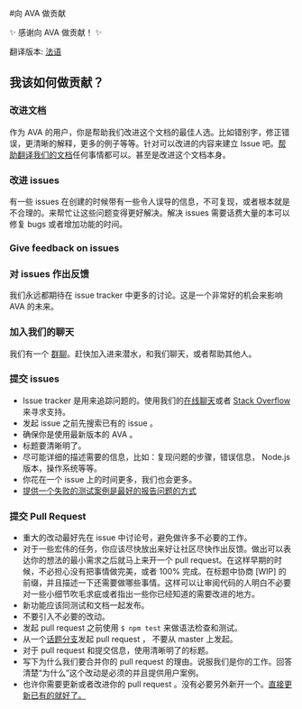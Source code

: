 #向 AVA 做贡献

✨ 感谢向 AVA 做贡献！ ✨

翻译版本: [法语](https://github.com/sindresorhus/ava-docs/blob/master/fr_FR/contributing.md)

## 我该如何做贡献？

### 改进文档

作为 AVA 的用户，你是帮助我们改进这个文档的最佳人选。比如错别字，修正错误，更清晰的解释，更多的例子等等。针对可以改进的内容来建立 Issue 吧。[帮助翻译我们的文档](https://github.com/sindresorhus/ava-docs)任何事情都可以。甚至是改进这个文档本身。
### 改进 issues

有一些 issues 在创建的时候带有一些令人误导的信息，不可复现，或者根本就是不合理的。来帮忙让这些问题变得更好解决。解决 issues 需要话费大量的本可以修复 bugs 或者增加功能的时间。

### Give feedback on issues

### 对 issues 作出反馈

我们永远都期待在 issue tracker 中更多的讨论。这是一个非常好的机会来影响 AVA 的未来。

### 加入我们的聊天

我们有一个 [群聊](https://gitter.im/sindresorhus/ava)。赶快加入进来潜水，和我们聊天，或者帮助其他人。


### 提交 issues

- Issue tracker 是用来追踪问题的。使用我们的[在线聊天](https://gitter.im/sindresorhus/ava)或者 [Stack Overflow](https://stackoverflow.com/questions/tagged/ava) 来寻求支持。
- 发起 issue 之前先搜索已有的 issue 。
- 确保你是使用最新版本的 AVA 。
- 标题要清晰明了。
- 尽可能详细的描述需要的信息，比如：复现问题的步骤，错误信息， Node.js 版本，操作系统等等。
- 你花在一个 issue 上的时间更多，我们也会更多。
- [提供一个失败的测试案例是最好的报告问题的方式](https://twitter.com/sindresorhus/status/579306280495357953)


### 提交 Pull Request


- 重大的改动最好先在 issue 中讨论号，避免做许多不必要的工作。
- 对于一些宏伟的任务，你应该尽快放出来好让社区尽快作出反馈。做出可以表达你的想法的最小需求之后就马上来开一个 pull request。在这样早期的时候，不必担心没有把事情做完美，或者 100% 完成。在标题中协商 [WIP] 的前缀，并且描述一下还需要做哪些事情。这样可以让审阅代码的人明白不必要对一些小细节吹毛求疵或者指出一些你已经知道的需要改进的地方。
- 新功能应该同测试和文档一起发布。
- 不要引入不必要的改动。
- 发起 pull request 之前使用 `$ npm test` 来做语法检查和测试。
- 从一个[话题分支](https://github.com/dchelimsky/rspec/wiki/Topic-Branches)发起 pull request ， 不要从 master 上发起。
- 对于 pull request 和提交信息，使用清晰明了的标题。
- 写下为什么我们要合并你的 pull request 的理由。说服我们是你的工作。回答清楚“为什么”这个改动是必须的并且提供用户案例。
- 也许你需要更新或者改进你的 pull request 。没有必要另外新开一个。[直接更新已有的就好了。](https://github.com/RichardLitt/docs/blob/master/amending-a-commit-guide.md)
